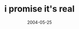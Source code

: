 ---
layout: base.njk
title : 'i promise it&#39;s real' 
view_title : 'i promise it&#39;s real' 
year : '2004' 
date : '2004-05-25' 
img_file : '/drawing/ipromiseitsreal.png' 
html_file : 'ipromiseitsreal' 
next_html : 'theworldisafrustratingplace.html' 
year_order : '94' 
permalink : "title/{{html_file}}.html"
---